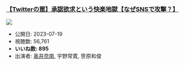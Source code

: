 ### [【Twitterの罠】承認欲求という快楽地獄【なぜSNSで攻撃？】](https://www.youtube.com/watch?v=7YR8jOkTECw)
[![](https://img.youtube.com/vi/7YR8jOkTECw/sddefault.jpg)](https://www.youtube.com/watch?v=7YR8jOkTECw)
-   公開日: 2023-07-19
-   視聴数: 56,761
-   **いいね数: 895**
-   出演者: [奥井奈南](/rehacq_fan/people/奥井奈南 "wikilink"), 宇野常寛, 笹原和俊
